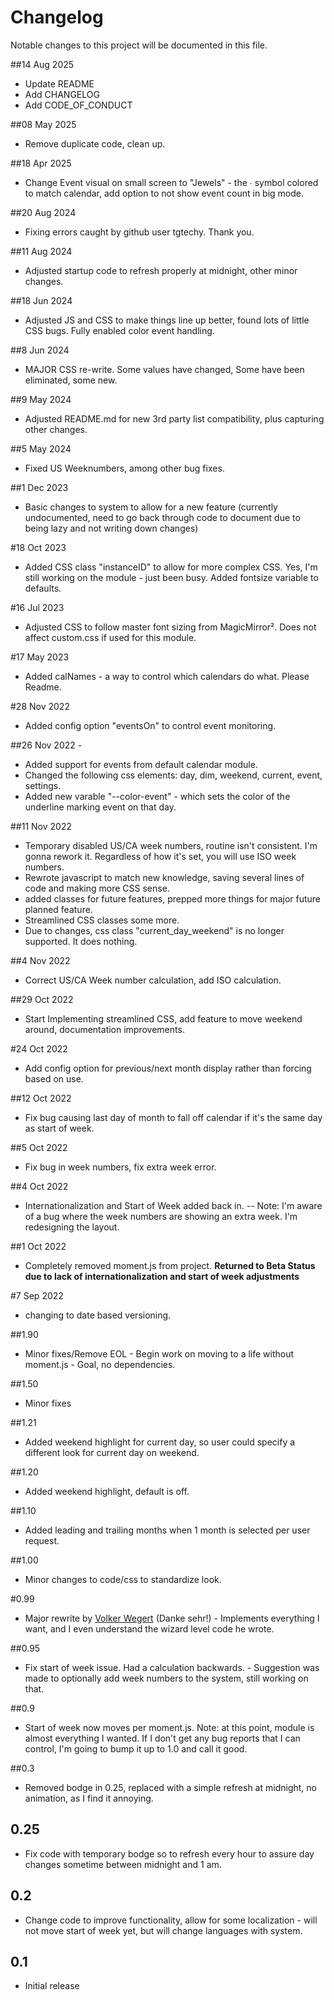 # Changelog

Notable changes to this project will be documented in this file.

##14 Aug 2025

- Update README
- Add CHANGELOG
- Add CODE_OF_CONDUCT

##08 May 2025 
- Remove duplicate code, clean up. 

##18 Apr 2025 
- Change Event visual on small screen to "Jewels" - the ∙ symbol colored to match calendar, add option to not show event count in big mode.

##20 Aug 2024 
- Fixing errors caught by github user tgtechy. Thank you. 

##11 Aug 2024 
- Adjusted startup code to refresh properly at midnight, other minor changes.

##18 Jun 2024 
- Adjusted JS and CSS to make things line up better, found lots of little CSS bugs. Fully enabled color event handling. 

##8 Jun 2024 
- MAJOR CSS re-write. Some values have changed, Some have been eliminated, some new. 

##9 May 2024 
- Adjusted README.md for new 3rd party list compatibility, plus capturing other changes. 

##5 May 2024 
- Fixed US Weeknumbers, among other bug fixes. 

##1 Dec 2023 
- Basic changes to system to allow for a new feature (currently undocumented, need to go back through code to document due to being lazy and not writing down changes)

#18 Oct 2023 
- Added CSS class "instanceID" to allow for more complex CSS. Yes, I'm still working on the module - just been busy. Added fontsize variable to defaults.

#16 Jul 2023 
- Adjusted CSS to follow master font sizing from MagicMirror². Does not affect custom.css if used for this module.

#17 May 2023 
- Added calNames - a way to control which calendars do what. Please Readme.

#28 Nov 2022 
- Added config option "eventsOn" to control event monitoring.

##26 Nov 2022 -
- Added support for events from default calendar module.
- Changed the following css elements: day, dim, weekend, current, event, settings.
- Added new varable "--color-event" - which sets the color of the underline marking event on that day.

##11 Nov 2022
- Temporary disabled US/CA week numbers, routine isn't consistent. I'm gonna rework it. Regardless of how it's set, you will use ISO week numbers.
- Rewrote javascript to match new knowledge, saving several lines of code and making more CSS sense.
- added classes for future features, prepped more things for major future planned feature.
- Streamlined CSS classes some more.
- Due to changes, css class "current_day_weekend" is no longer supported. It does nothing.

##4 Nov 2022 
-    Correct US/CA Week number calculation, add ISO calculation.

##29 Oct 2022 
-   Start Implementing streamlined CSS, add feature to move weekend around, documentation improvements.

#24 Oct 2022 
-   Add config option for previous/next month display rather than forcing based on use.

##12 Oct 2022 
-   Fix bug causing last day of month to fall off calendar if it's the same day as start of week.

##5 Oct 2022 
-    Fix bug in week numbers, fix extra week error.

##4 Oct 2022 
-    Internationalization and Start of Week added back in. -- Note: I'm aware of a bug where the week numbers are showing an extra week. I'm redesigning the layout.

##1 Oct 2022 
-    Completely removed moment.js from project. **Returned to Beta Status due to lack of internationalization and start of week adjustments**

#7 Sep 2022 
- changing to date based versioning.

##1.90 
- Minor fixes/Remove EOL - Begin work on moving to a life without moment.js - Goal, no dependencies.

##1.50
- Minor fixes

##1.21
- Added weekend highlight for current day, so user could specify a different look for current day on weekend.

##1.20
- Added weekend highlight, default is off.

##1.10
- Added leading and trailing months when 1 month is selected per user request.

##1.00
- Minor changes to code/css to standardize look.

#0.99
- Major rewrite by [Volker Wegert](https://github.com/vwegert) (Danke sehr!) - Implements everything I want, and I even understand the wizard level code he wrote.

##0.95
- Fix start of week issue. Had a calculation backwards. - Suggestion was made to optionally add week numbers to the system, still working on that.

##0.9
- Start of week now moves per moment.js. Note: at this point, module is almost everything I wanted. If I don't get any bug reports that I can control, I'm going to bump it up to 1.0 and call it good.

##0.3

- Removed bodge in 0.25, replaced with a simple refresh at midnight, no animation, as I find it annoying.

## 0.25
- Fix code with temporary bodge so to refresh every hour to assure day changes sometime between midnight and 1 am.

## 0.2
- Change code to improve functionality, allow for some localization - will not move start of week yet, but will change languages with system.

## 0.1
- Initial release













